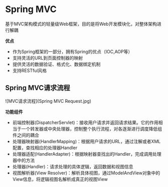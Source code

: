# Spring MVC

基于MVC架构模式的轻量级Web框架，目的是将Web开发模块化，对整体架构进行解耦

**优点**
- 作为Spring框架的一部分，拥有Spring的优点（IOC,AOP等）
- 支持灵活的URL到页面控制器的映射
- 提供灵活的数据验证、格式化、数据绑定机制
- 支持RESTful风格

## Spring MVC请求流程

![MVC请求流程](Spring MVC Request.jpg)

**功能组件**
- 前端控制器(DispatcherServlet)：接收用户请求并返回请求结果。它的作用相当于一个转发器或中央处理器，控制整个执行流程，对各逐渐进行调度降低组件之间的耦合
- 处理器映射器(HandlerMapping)：根据用户请求的URL，通过注解或者XML配置，查找相应的处理器Handler
- 处理器适配(HandlerAdapter)：根据映射器查找出的Handler，完成调用处理器中的方法
- 处理器(Handler)：请求处理的具体逻辑，返回数据和视图信息
- 视图解析器(View Resolver)：解析具体视图，通过ModelAndView对象中的View信息，将逻辑视图名解析成真正的视图View
